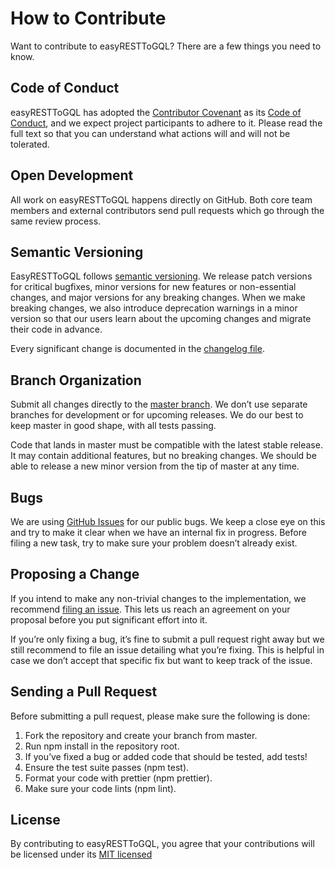 # How to Contribute
Want to contribute to easyRESTToGQL? There are a few things you need to know.

## Code of Conduct
easyRESTToGQL has adopted the [Contributor Covenant](https://www.contributor-covenant.org/) as its [Code of Conduct](https://github.com/ramiromachado/easyRESTToGQL/blob/master/CODE_OF_CONDUCT.md), and we expect project participants to adhere to it. Please read the full text so that you can understand what actions will and will not be tolerated.

## Open Development
All work on easyRESTToGQL happens directly on GitHub. Both core team members and external contributors send pull requests which go through the same review process.

## Semantic Versioning
EasyRESTToGQL follows [semantic versioning](https://semver.org/). We release patch versions for critical bugfixes, minor versions for new features or non-essential changes, and major versions for any breaking changes. When we make breaking changes, we also introduce deprecation warnings in a minor version so that our users learn about the upcoming changes and migrate their code in advance.

Every significant change is documented in the [changelog file](./CHANGELOG.md).

## Branch Organization
Submit all changes directly to the [master branch](https://github.com/ramiromachado/easyRESTToGQL/tree/master). We don’t use separate branches for development or for upcoming releases. We do our best to keep master in good shape, with all tests passing.

Code that lands in master must be compatible with the latest stable release. It may contain additional features, but no breaking changes. We should be able to release a new minor version from the tip of master at any time.

## Bugs
We are using [GitHub Issues](https://github.com/ramiromachado/easyRESTToGQL/issues) for our public bugs. We keep a close eye on this and try to make it clear when we have an internal fix in progress. Before filing a new task, try to make sure your problem doesn’t already exist.

## Proposing a Change
If you intend to make any non-trivial changes to the implementation, we recommend [filing an issue](https://github.com/ramiromachado/easyRESTToGQL/issues/new). This lets us reach an agreement on your proposal before you put significant effort into it.

If you’re only fixing a bug, it’s fine to submit a pull request right away but we still recommend to file an issue detailing what you’re fixing. This is helpful in case we don’t accept that specific fix but want to keep track of the issue.

## Sending a Pull Request
Before submitting a pull request, please make sure the following is done:

1. Fork the repository and create your branch from master.
2. Run npm install in the repository root.
3. If you’ve fixed a bug or added code that should be tested, add tests!
4. Ensure the test suite passes (npm test).
5. Format your code with prettier (npm prettier).
6. Make sure your code lints (npm lint).

## License
By contributing to easyRESTToGQL, you agree that your contributions will be licensed under its [MIT licensed](./LICENSE)